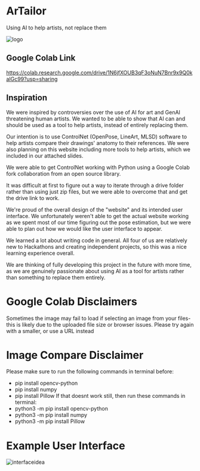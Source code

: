 # ArTailor
Using AI to help artists, not replace them

![logo](https://github.com/user-attachments/assets/84dc2c9a-6e33-46e0-854c-2948aed51888)


## Google Colab Link
https://colab.research.google.com/drive/1N6jfXOUB3qF3oNuN7Bnr9x9Q0kaIGc99?usp=sharing

## Inspiration
We were inspired by controversies over the use of AI for art and GenAI threatening human artists. We wanted to be able to show that AI can and should be used as a tool to help artists, instead of entirely replacing them. 

Our intention is to use ControlNet (OpenPose, LineArt, MLSD) software to help artists compare their drawings' anatomy to their references. We were also planning on this website including more tools to help artists, which we included in our attached slides. 

We were able to get ControlNet working with Python using a Google Colab fork collaboration from an open source library. 

It was difficult at first to figure out a way to iterate through a drive folder rather than using just zip files, but we were able to overcome that and get the drive link to work. 

We're proud of the overall design of the "website" and its intended user interface. We unfortunately weren't able to get the actual website working as we spent most of our time figuring out the pose estimation, but we were able to plan out how we would like the user interface to appear. 

We learned a lot about writing code in general. All four of us are relatively new to Hackathons and creating independent projects, so this was a nice learning experience overall. 

We are thinking of fully developing this project in the future with more time, as we are genuinely passionate about using AI as a tool for artists rather than something to replace them entirely. 

# Google Colab Disclaimers
Sometimes the image may fail to load if selecting an image from your files- this is likely due to the uploaded file size or browser issues. Please try again with a smaller, or use a URL instead

# Image Compare Disclaimer
Please make sure to run the following commands in terminal before: 
- pip install opencv-python
- pip install numpy
- pip install Pillow
If that doesnt work still, then run these commands in terminal:
- python3 -m pip install opencv-python
- python3 -m pip install numpy 
- python3 -m pip install Pillow

# Example User Interface
![interfaceidea](https://github.com/user-attachments/assets/045fd320-c933-49fd-8293-7eabb881726e)








